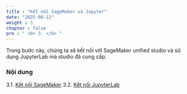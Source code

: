 ```yaml
---
title : "Kết nối SageMaker và Jupyter"
date: "2025-08-12"
weight : 3
chapter : false
pre : " <b> 3. </b> "
---
```


Trong bước này, chúng ta sẽ kết nối với SageMaker unified studio và sử dụng JupyterLab mà studio đã cung cấp.

### Nội dung
3.1. [Kết nối SageMaker](3.1-sagemaker/) 
3.2. [Kết nối JupyterLab](3.2-Jupyter/)